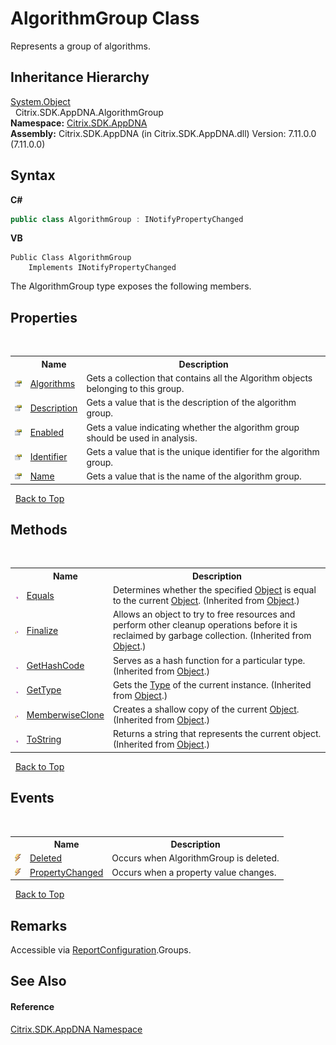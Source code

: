 # AlgorithmGroup Class
 

Represents a group of algorithms.


## Inheritance Hierarchy
<a href="http://msdn2.microsoft.com/en-us/library/e5kfa45b" target="_blank">System.Object</a><br />&nbsp;&nbsp;Citrix.SDK.AppDNA.AlgorithmGroup<br />
**Namespace:**&nbsp;[Citrix.SDK.AppDNA](index.md)<br />**Assembly:**&nbsp;Citrix.SDK.AppDNA (in Citrix.SDK.AppDNA.dll) Version: 7.11.0.0 (7.11.0.0)

## Syntax

**C#**
```csharp
public class AlgorithmGroup : INotifyPropertyChanged
```

**VB**
```vbnet
Public Class AlgorithmGroup
	Implements INotifyPropertyChanged
```

The AlgorithmGroup type exposes the following members.


## Properties
&nbsp;<table><tr><th></th><th>Name</th><th>Description</th></tr><tr><td>![Public property](media/pubproperty.gif "Public property")</td><td><a href="f828ea4d-d2fa-e9b7-76a5-082dc9252c12">Algorithms</a></td><td>
Gets a collection that contains all the Algorithm objects belonging to this group.</td></tr><tr><td>![Public property](media/pubproperty.gif "Public property")</td><td><a href="9796f6f9-1090-ccaa-f0e4-3352ef6aa876">Description</a></td><td>
Gets a value that is the description of the algorithm group.</td></tr><tr><td>![Public property](media/pubproperty.gif "Public property")</td><td><a href="091064c6-580e-1f3f-f0d4-b8dbffa3304d">Enabled</a></td><td>
Gets a value indicating whether the algorithm group should be used in analysis.</td></tr><tr><td>![Public property](media/pubproperty.gif "Public property")</td><td><a href="44703230-2205-c3b2-9247-98c3fc31b841">Identifier</a></td><td>
Gets a value that is the unique identifier for the algorithm group.</td></tr><tr><td>![Public property](media/pubproperty.gif "Public property")</td><td><a href="701ce0a1-f5e1-30a9-7609-d74b1fe6a517">Name</a></td><td>
Gets a value that is the name of the algorithm group.</td></tr></table>&nbsp;
<a href="#algorithmgroup-class">Back to Top</a>

## Methods
&nbsp;<table><tr><th></th><th>Name</th><th>Description</th></tr><tr><td>![Public method](media/pubmethod.gif "Public method")</td><td><a href="http://msdn2.microsoft.com/en-us/library/bsc2ak47" target="_blank">Equals</a></td><td>
Determines whether the specified <a href="http://msdn2.microsoft.com/en-us/library/e5kfa45b" target="_blank">Object</a> is equal to the current <a href="http://msdn2.microsoft.com/en-us/library/e5kfa45b" target="_blank">Object</a>.
 (Inherited from <a href="http://msdn2.microsoft.com/en-us/library/e5kfa45b" target="_blank">Object</a>.)</td></tr><tr><td>![Protected method](media/protmethod.gif "Protected method")</td><td><a href="http://msdn2.microsoft.com/en-us/library/4k87zsw7" target="_blank">Finalize</a></td><td>
Allows an object to try to free resources and perform other cleanup operations before it is reclaimed by garbage collection.
 (Inherited from <a href="http://msdn2.microsoft.com/en-us/library/e5kfa45b" target="_blank">Object</a>.)</td></tr><tr><td>![Public method](media/pubmethod.gif "Public method")</td><td><a href="http://msdn2.microsoft.com/en-us/library/zdee4b3y" target="_blank">GetHashCode</a></td><td>
Serves as a hash function for a particular type.
 (Inherited from <a href="http://msdn2.microsoft.com/en-us/library/e5kfa45b" target="_blank">Object</a>.)</td></tr><tr><td>![Public method](media/pubmethod.gif "Public method")</td><td><a href="http://msdn2.microsoft.com/en-us/library/dfwy45w9" target="_blank">GetType</a></td><td>
Gets the <a href="http://msdn2.microsoft.com/en-us/library/42892f65" target="_blank">Type</a> of the current instance.
 (Inherited from <a href="http://msdn2.microsoft.com/en-us/library/e5kfa45b" target="_blank">Object</a>.)</td></tr><tr><td>![Protected method](media/protmethod.gif "Protected method")</td><td><a href="http://msdn2.microsoft.com/en-us/library/57ctke0a" target="_blank">MemberwiseClone</a></td><td>
Creates a shallow copy of the current <a href="http://msdn2.microsoft.com/en-us/library/e5kfa45b" target="_blank">Object</a>.
 (Inherited from <a href="http://msdn2.microsoft.com/en-us/library/e5kfa45b" target="_blank">Object</a>.)</td></tr><tr><td>![Public method](media/pubmethod.gif "Public method")</td><td><a href="http://msdn2.microsoft.com/en-us/library/7bxwbwt2" target="_blank">ToString</a></td><td>
Returns a string that represents the current object.
 (Inherited from <a href="http://msdn2.microsoft.com/en-us/library/e5kfa45b" target="_blank">Object</a>.)</td></tr></table>&nbsp;
<a href="#algorithmgroup-class">Back to Top</a>

## Events
&nbsp;<table><tr><th></th><th>Name</th><th>Description</th></tr><tr><td>![Public event](media/pubevent.gif "Public event")</td><td><a href="7c57458a-fd59-fe2f-9d0f-855c3cabe0cc">Deleted</a></td><td>
Occurs when AlgorithmGroup is deleted.</td></tr><tr><td>![Public event](media/pubevent.gif "Public event")</td><td><a href="159e11e0-c150-a8aa-d636-e5fbe0a42708">PropertyChanged</a></td><td>
Occurs when a property value changes.</td></tr></table>&nbsp;
<a href="#algorithmgroup-class">Back to Top</a>

## Remarks
Accessible via <a href="65f3ee4f-5129-5083-b4da-0f1e23fc3784">ReportConfiguration</a>.Groups.

## See Also


#### Reference
<a href="fe2d265b-410b-8b11-1eb4-a790e0b062bf">Citrix.SDK.AppDNA Namespace</a><br />